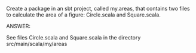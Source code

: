 Create a package in an sbt project, called my.areas, that contains two files to calculate the area 
of a figure: Circle.scala and Square.scala.


ANSWER: 

See files Circle.scala and Square.scala in the directory src/main/scala/my/areas
